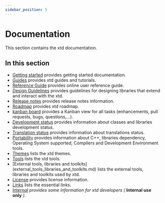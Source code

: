 ```yaml
---
sidebar_position: 5
---
```


# Documentation

This section contains the xtd documentation. ​

## In this section

- [Getting started](getting_started.md) provides getting started documentation.
- [Guides](guides/guides.md) provides xtd guides and tutorials.
- [Reference Guide](/reference_guide/latest/index.html) provides online user reference guide.
- [Design Guidelines](#) provides guidelines for designing libraries that extend and interact with the xtd.
- [Release notes](release_notes.md) provides release notes information.
- [Roadmap](roadmap.md) provides xtd roadmap.
- [kanban board](https://github.com/users/gammasoft71/projects/3) provides a Kanban view for all tasks (enhancements, pull requests, bugs, questions,...).
- [Development status](#) provides information about classes and libraries development status.
- [Translation status](#) provides information about translations status.
- [Portability](portability.md) provides information about C++, libraries dependency, Operating System supported, Compilers and Development Environment tools.
- [Themes](#) lists the xtd themes.
- [Tools](#) lists the xtd tools.
- [External tools, libraries and toolkits] (external_tools_libraries_and_toolkits.md) lists the external tools, libraries and toolkits used by xtd.
- [License](license.md) provides license information.
- [Links](links.md) lists the essential links.
- [_Internal_](#) _provides some information for xtd developers (_ **Internal use only** _)._
